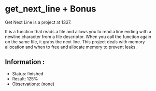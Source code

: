 # get_next_line + Bonus
Get Next Line is a project at 1337.

It is a function that reads a file and allows you to read a line ending with a newline character from a file descriptor. When you call the function again on the same file, it grabs the next line. This project deals with memory allocation and when to free and allocate memory to prevent leaks.
## Information : 

- Status: finished 
- Result: 125%
- Observations: (none)
